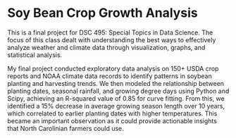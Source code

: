 # Soy Bean Crop Growth Analysis
This is a final project for DSC 495: Special Topics in Data Science. The focus of this class dealt with understanding the best ways to effectively analyze weather and climate data through visualization, graphs, and statistical analysis.

My final project conducted exploratory data analysis on 150+ USDA crop reports and NOAA climate data records to identify patterns in soybean planting and harvesting trends. We then modeled the relationship between planting dates, seasonal rainfall, and growing degree days using Python and Scipy, achieving an R-squared value of 0.85 for curve fitting. From this, we identified a 15% decrease in average growing season length over 10 years, which correlated to earlier planting dates with higher temperatures. This became an important observation as it could provide actionable insights that North Carolinian farmers could use.
